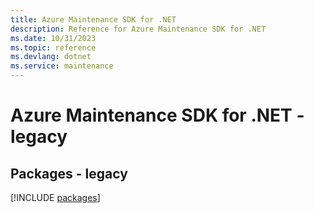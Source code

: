 ```yaml
---
title: Azure Maintenance SDK for .NET
description: Reference for Azure Maintenance SDK for .NET
ms.date: 10/31/2023
ms.topic: reference
ms.devlang: dotnet
ms.service: maintenance
---
```

# Azure Maintenance SDK for .NET - legacy
## Packages - legacy
[!INCLUDE [packages](maintenance-index.md)]